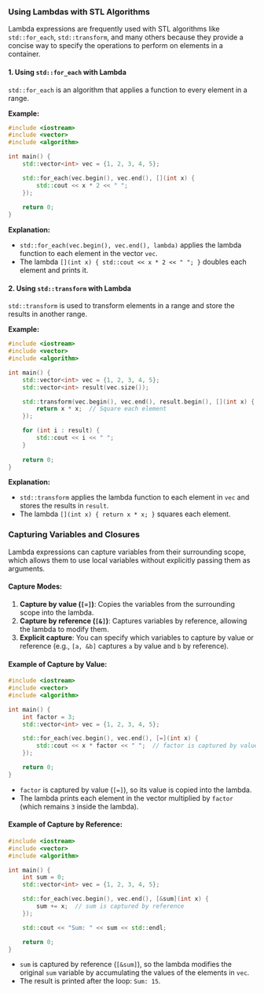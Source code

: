 ### Using Lambdas with STL Algorithms

Lambda expressions are frequently used with STL algorithms like `std::for_each`, `std::transform`, and many others because they provide a concise way to specify the operations to perform on elements in a container.

#### 1. **Using `std::for_each` with Lambda**

`std::for_each` is an algorithm that applies a function to every element in a range.

**Example:**
```cpp
#include <iostream>
#include <vector>
#include <algorithm>

int main() {
    std::vector<int> vec = {1, 2, 3, 4, 5};

    std::for_each(vec.begin(), vec.end(), [](int x) {
        std::cout << x * 2 << " ";
    });
    
    return 0;
}
```

**Explanation:**
- `std::for_each(vec.begin(), vec.end(), lambda)` applies the lambda function to each element in the vector `vec`.
- The lambda `[](int x) { std::cout << x * 2 << " "; }` doubles each element and prints it.

#### 2. **Using `std::transform` with Lambda**

`std::transform` is used to transform elements in a range and store the results in another range.

**Example:**
```cpp
#include <iostream>
#include <vector>
#include <algorithm>

int main() {
    std::vector<int> vec = {1, 2, 3, 4, 5};
    std::vector<int> result(vec.size());

    std::transform(vec.begin(), vec.end(), result.begin(), [](int x) {
        return x * x;  // Square each element
    });

    for (int i : result) {
        std::cout << i << " ";
    }
    
    return 0;
}
```

**Explanation:**
- `std::transform` applies the lambda function to each element in `vec` and stores the results in `result`.
- The lambda `[](int x) { return x * x; }` squares each element.

### Capturing Variables and Closures

Lambda expressions can capture variables from their surrounding scope, which allows them to use local variables without explicitly passing them as arguments.

#### Capture Modes:

1. **Capture by value (`[=]`)**: Copies the variables from the surrounding scope into the lambda.
2. **Capture by reference (`[&]`)**: Captures variables by reference, allowing the lambda to modify them.
3. **Explicit capture**: You can specify which variables to capture by value or reference (e.g., `[a, &b]` captures `a` by value and `b` by reference).

#### Example of Capture by Value:

```cpp
#include <iostream>
#include <vector>
#include <algorithm>

int main() {
    int factor = 3;
    std::vector<int> vec = {1, 2, 3, 4, 5};

    std::for_each(vec.begin(), vec.end(), [=](int x) {
        std::cout << x * factor << " ";  // factor is captured by value
    });

    return 0;
}
```

- `factor` is captured by value (`[=]`), so its value is copied into the lambda.
- The lambda prints each element in the vector multiplied by `factor` (which remains `3` inside the lambda).

#### Example of Capture by Reference:

```cpp
#include <iostream>
#include <vector>
#include <algorithm>

int main() {
    int sum = 0;
    std::vector<int> vec = {1, 2, 3, 4, 5};

    std::for_each(vec.begin(), vec.end(), [&sum](int x) {
        sum += x;  // sum is captured by reference
    });

    std::cout << "Sum: " << sum << std::endl;

    return 0;
}
```

- `sum` is captured by reference (`[&sum]`), so the lambda modifies the original `sum` variable by accumulating the values of the elements in `vec`.
- The result is printed after the loop: `Sum: 15`.
